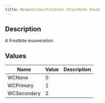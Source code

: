 ```yaml
---
title: WeaponClassification (Frostbite Enum)
---
```

## Description

A Frostbite enumeration.

## Values

| Name        | Value | Description |
| ----------- | ----- | ----------- |
| WCNone      | 0     |             |
| WCPrimary   | 1     |             |
| WCSecondary | 2     |             |
